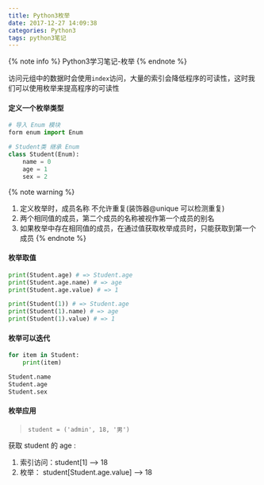 ```yaml
---
title: Python3枚举
date: 2017-12-27 14:09:38
categories: Python3
tags: python3笔记
---
```

{% note info %}
Python3学习笔记-枚举
{% endnote %}

访问元组中的数据时会使用`index`访问，大量的索引会降低程序的可读性，这时我们可以使用枚举来提高程序的可读性

<!-- more -->
#### 定义一个枚举类型
```python
# 导入 Enum 模块
form enum import Enum

# Student类 继承 Enum
class Student(Enum):
    name = 0
    age = 1
    sex = 2
```
{% note warning %}
1. 定义枚举时，成员名称 不允许重复(装饰器@unique 可以检测重复)
2. 两个相同值的成员，第二个成员的名称被视作第一个成员的别名
3. 如果枚举中存在相同值的成员，在通过值获取枚举成员时，只能获取到第一个成员
{% endnote %}
#### 枚举取值
```python
print(Student.age) # => Student.age
print(Student.age.name) # => age
print(Student.age.value) # => 1

print(Student(1)) # => Student.age
print(Student(1).name) # => age
print(Student(1).value) # => 1
```

#### 枚举可以迭代 

```python
for item in Student:
    print(item)

Student.name
Student.age
Student.sex
```

#### 枚举应用
> `student = ('admin', 18, '男')`

获取 student 的 age :
1. 索引访问：student[1] --> 18
2. 枚举： student[Student.age.value] --> 18
